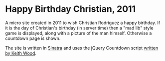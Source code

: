Happy Birthday Christian, 2011
==============================

A micro site created in 2011 to wish Christian Rodriguez a happy birthday. If it is the day of
Christian's birthday (in server time) then a "mad lib" style game is displayed, along with a
picture of the man himself. Otherwise a countdown page is shown.

The site is written in [Sinatra](http://sinatrarb.org) and uses the jQuery Countdown script
[written by Keith Wood](http://keith-wood.name/countdown.html).
